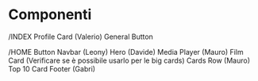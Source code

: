 # Componenti
/INDEX
Profile Card (Valerio)
General Button

/HOME
Button
Navbar (Leony)
Hero (Davide)
Media Player (Mauro)
Film Card (Verificare se è possibile usarlo per le big cards)
Cards Row (Mauro)
Top 10 Card
Footer (Gabri)